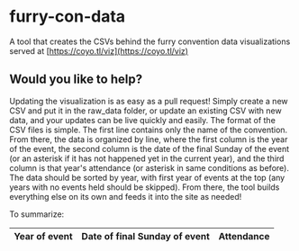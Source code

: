 # furry-con-data
A tool that creates the CSVs behind the furry convention data visualizations served at [https://coyo.tl/viz](https://coyo.tl/viz)

## Would you like to help?
Updating the visualization is as easy as a pull request! Simply create a new CSV and put it in the raw_data folder, or update an existing CSV with new data, and your updates can be live quickly and easily. The format of the CSV files is simple. The first line contains only the name of the convention. From there, the data is organized by line, where the first column is the year of the event, the second column is the date of the final Sunday of the event (or an asterisk if it has not happened yet in the current year), and the third column is that year's attendance (or asterisk in same conditions as before). The data should be sorted by year, with first year of events at the top (any years with no events held should be skipped). From there, the tool builds everything else on its own and feeds it into the site as needed!

To summarize:

Year of event|Date of final Sunday of event|Attendance
 --- | --- | --- 
